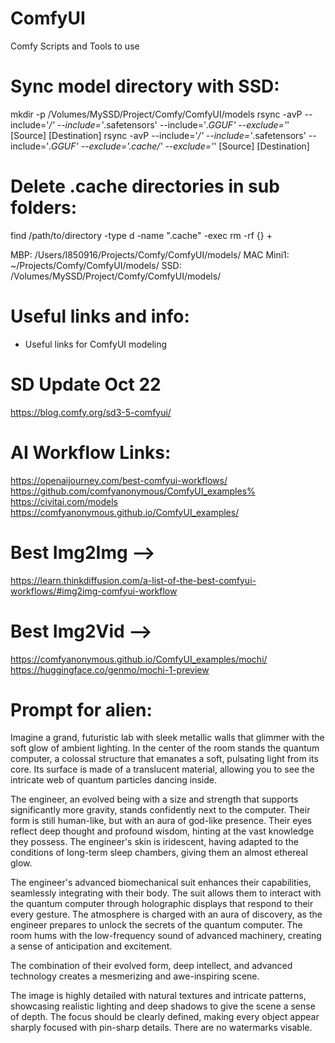 # ComfyUI
Comfy Scripts and Tools to use

# Sync model directory with SSD:
mkdir -p /Volumes/MySSD/Project/Comfy/ComfyUI/models
rsync -avP --include='*/' --include='*.safetensors' --include='*.GGUF' --exclude='*' [Source] [Destination]
rsync -avP --include='*/' --include='*.safetensors' --include='*.GGUF' --exclude='.cache/' --exclude='*' [Source] [Destination]

# Delete .cache directories in sub folders:
find /path/to/directory -type d -name ".cache" -exec rm -rf {} +


MBP: /Users/I850916/Projects/Comfy/ComfyUI/models/
MAC Mini1: ~/Projects/Comfy/ComfyUI/models/
SSD: /Volumes/MySSD/Project/Comfy/ComfyUI/models/

# Useful links and info:
* Useful links for ComfyUI modeling

# SD Update Oct 22
https://blog.comfy.org/sd3-5-comfyui/


# AI Workflow Links:
https://openaijourney.com/best-comfyui-workflows/
https://github.com/comfyanonymous/ComfyUI_examples%  
https://civitai.com/models
https://comfyanonymous.github.io/ComfyUI_examples/ 



# Best Img2Img --> 
https://learn.thinkdiffusion.com/a-list-of-the-best-comfyui-workflows/#img2img-comfyui-workflow

# Best Img2Vid -->
https://comfyanonymous.github.io/ComfyUI_examples/mochi/
https://huggingface.co/genmo/mochi-1-preview



# Prompt for alien:

Imagine a grand, futuristic lab with sleek metallic walls that glimmer with the soft glow of ambient lighting. In the center of the room stands the quantum computer, a colossal structure that emanates a soft, pulsating light from its core. Its surface is made of a translucent material, allowing you to see the intricate web of quantum particles dancing inside.

The engineer, an evolved being with a size and strength that supports significantly more gravity, stands confidently next to the computer. Their form is still human-like, but with an aura of god-like presence. Their eyes reflect deep thought and profound wisdom, hinting at the vast knowledge they possess. The engineer's skin is iridescent, having adapted to the conditions of long-term sleep chambers, giving them an almost ethereal glow.

The engineer's advanced biomechanical suit enhances their capabilities, seamlessly integrating with their body. The suit allows them to interact with the quantum computer through holographic displays that respond to their every gesture. The atmosphere is charged with an aura of discovery, as the engineer prepares to unlock the secrets of the quantum computer. The room hums with the low-frequency sound of advanced machinery, creating a sense of anticipation and excitement.

The combination of their evolved form, deep intellect, and advanced technology creates a mesmerizing and awe-inspiring scene.

The image is highly detailed with natural textures and intricate patterns, showcasing realistic lighting and deep shadows to give the scene a sense of depth. The focus should be clearly defined, making every object appear sharply focused with pin-sharp details. There are no watermarks visable.